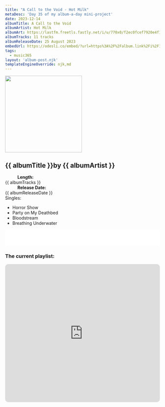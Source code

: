 ```yaml
---
title: "A Call to the Void - Hot Milk"
metaDesc: 'Day 35 of my album-a-day mini-project'
date: 2023-12-14
albumTitle: A Call to the Void
albumArtist: Hot Milk
albumArt: https://lastfm.freetls.fastly.net/i/u/770x0/f2ec0fcef7920e4f177cf92b9d00100f.jpg#f2ec0fcef7920e4f177cf92b9d00100f
albumTracks: 11 tracks
albumReleaseDate: 25 August 2023
embedUrl: https://odesli.co/embed/?url=https%3A%2F%2Falbum.link%2Fi%2F1679052751&theme=light
tags:
  - music365
layout: 'album-post.njk'
templateEngineOverride: njk,md
---
```

<aside class="album-profile">
  <div class="album-profile__image">
    <img class="album-image" width="250" height="250" crossorigin="anonymous" src="{{ albumArt }}"/>
  </div>
  <div class="aside__content">
    <h1><strong>{{ albumTitle }}</strong>by {{ albumArtist }}</h1>
    <dl>
      <div>
        <dd><strong>Length:</strong></dd>
        <dt>{{ albumTracks }}</dt>
      </div>
      <div>
        <dd><strong>Release Date:</strong></dd>
        <dt>{{ albumReleaseDate }}</dt>
      </div>
      <div class="singles">
        <span>Singles:</span>
        <ul>
          <li>Horror Show</li>
          <li>Party on My Deathbed</li>
          <li>Bloodstream</li>
          <li>Breathing Underwater</li>
        </ul>
      </div>
    </dl>
    <div class="color-grid">
      <div class="color-grid__container">
					<span class="color color--1"></span>
					<span class="color color--2"></span>
					<span class="color color--3"></span>
      </div>
    </div>
  </div>
</aside>

<iframe width="100%" height="52" src={{ embedUrl }} frameborder="0" allowfullscreen sandbox="allow-same-origin allow-scripts allow-presentation allow-popups allow-popups-to-escape-sandbox" allow="clipboard-read; clipboard-write"></iframe>

### The current playlist:

<iframe allow="autoplay *; encrypted-media *; fullscreen *; clipboard-write" frameborder="0" height="450" style="width:100%;max-width:660px;overflow:hidden;border-radius:10px;" sandbox="allow-forms allow-popups allow-same-origin allow-scripts allow-storage-access-by-user-activation allow-top-navigation-by-user-activation" src="https://embed.music.apple.com/gb/playlist/music365/pl.u-AkAmEd9ix4MAZYJ"></iframe>
